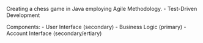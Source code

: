 Creating a chess game in Java employing Agile Methodology.
    - Test-Driven Development

Components:
    - User Interface (secondary)
    - Business Logic (primary)
    - Account Interface (secondary/ertiary)


